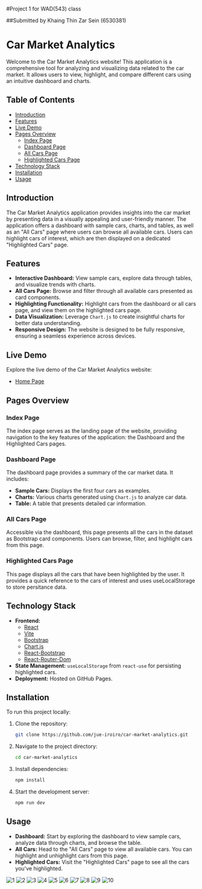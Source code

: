 #Project 1 for WAD(543) class

##Submitted by Khaing Thin Zar Sein (6530381)

# Car Market Analytics

Welcome to the Car Market Analytics website! This application is a comprehensive tool for analyzing and visualizing data related to the car market. It allows users to view, highlight, and compare different cars using an intuitive dashboard and charts.

## Table of Contents

- [Introduction](#introduction)
- [Features](#features)
- [Live Demo](#live-demo)
- [Pages Overview](#pages-overview)
  - [Index Page](#index-page)
  - [Dashboard Page](#dashboard-page)
  - [All Cars Page](#all-cars-page)
  - [Highlighted Cars Page](#highlighted-cars-page)
- [Technology Stack](#technology-stack)
- [Installation](#installation)
- [Usage](#usage)


## Introduction

The Car Market Analytics application provides insights into the car market by presenting data in a visually appealing and user-friendly manner. The application offers a dashboard with sample cars, charts, and tables, as well as an "All Cars" page where users can browse all available cars. Users can highlight cars of interest, which are then displayed on a dedicated "Highlighted Cars" page.

## Features

- **Interactive Dashboard:** View sample cars, explore data through tables, and visualize trends with charts.
- **All Cars Page:** Browse and filter through all available cars presented as card components.
- **Highlighting Functionality:** Highlight cars from the dashboard or all cars page, and view them on the highlighted cars page.
- **Data Visualization:** Leverage `Chart.js` to create insightful charts for better data understanding.
- **Responsive Design:** The website is designed to be fully responsive, ensuring a seamless experience across devices.

## Live Demo

Explore the live demo of the Car Market Analytics website:

- [Home Page](https://jue-iroiro.github.io/car-market-analytics/)

## Pages Overview

### Index Page

The index page serves as the landing page of the website, providing navigation to the key features of the application: the Dashboard and the Highlighted Cars pages.

### Dashboard Page

The dashboard page provides a summary of the car market data. It includes:
- **Sample Cars:** Displays the first four cars as examples.
- **Charts:** Various charts generated using `Chart.js` to analyze car data.
- **Table:** A table that presents detailed car information.

### All Cars Page

Accessible via the dashboard, this page presents all the cars in the dataset as Bootstrap card components. Users can browse, filter, and highlight cars from this page.

### Highlighted Cars Page

This page displays all the cars that have been highlighted by the user. It provides a quick reference to the cars of interest and uses useLocalStorage to store persitance data.

## Technology Stack

- **Frontend:**
  - [React](https://reactjs.org/)
  - [Vite](https://vitejs.dev/)
  - [Bootstrap](https://getbootstrap.com/)
  - [Chart.js](https://www.chartjs.org/)
  - [React-Bootstrap](https://react-bootstrap.github.io/)
  - [React-Router-Dom](https://reactrouter.com/)
- **State Management:** `useLocalStorage` from `react-use` for persisting highlighted cars.
- **Deployment:** Hosted on GitHub Pages.

## Installation

To run this project locally:

1. Clone the repository:
   ```bash
   git clone https://github.com/jue-iroiro/car-market-analytics.git
   ```
2. Navigate to the project directory:
   ```bash
   cd car-market-analytics
   ```
3. Install dependencies:
   ```bash
   npm install
   ```
4. Start the development server:
   ```bash
   npm run dev
   ```

## Usage

- **Dashboard:** Start by exploring the dashboard to view sample cars, analyze data through charts, and browse the table.
- **All Cars:** Head to the "All Cars" page to view all available cars. You can highlight and unhighlight cars from this page.
- **Highlighted Cars:** Visit the "Highlighted Cars" page to see all the cars you've highlighted.



![1](https://github.com/user-attachments/assets/8fa6e3c2-34a8-4835-b887-cbf6adeebe00)
![2](https://github.com/user-attachments/assets/0b849369-60c2-47da-9f25-e070bcad77c0)
![3](https://github.com/user-attachments/assets/730d95c9-704b-4aba-97bc-8e708549ef80)
![4](https://github.com/user-attachments/assets/dde961ac-58a7-4ad4-97c4-59cc162ccb9c)
![5](https://github.com/user-attachments/assets/4814a0a1-b246-45e3-ac7b-81e9253b6730)
![6](https://github.com/user-attachments/assets/d380ab37-0470-4baa-baf3-06c995b24702)
![7](https://github.com/user-attachments/assets/5e2ad94f-71e4-4ca7-9b19-327b01d9d75c)
![8](https://github.com/user-attachments/assets/209cbb25-e903-4c7d-aaf1-e30a0c3932c2)
![9](https://github.com/user-attachments/assets/72eb3fbf-6dba-499c-94f4-edeec519b803)
![10](https://github.com/user-attachments/assets/414d67ff-7194-405f-8a5c-98087c1fde95)
